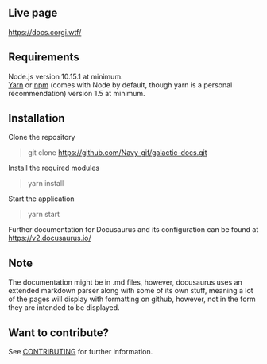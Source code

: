 ## Live page
https://docs.corgi.wtf/

## Requirements
Node.js version 10.15.1 at minimum.  
[Yarn](https://classic.yarnpkg.com/en/) or [npm](https://www.npmjs.com/) (comes with Node by default, though yarn is a personal recommendation) version 1.5 at minimum.

## Installation
Clone the repository
> git clone https://github.com/Navy-gif/galactic-docs.git

Install the required modules
> yarn install

Start the application
> yarn start

Further documentation for Docusaurus and its configuration can be found at https://v2.docusaurus.io/

## Note
The documentation might be in .md files, however, docusaurus uses an extended markdown parser along with some of its own stuff, meaning a lot of the pages will display with formatting on github, however, not in the form they are intended to be displayed.

## Want to contribute?
See [CONTRIBUTING](https://github.com/Navy-gif/galactic-docs/blob/master/CONTRIBUTING.md) for further information.
